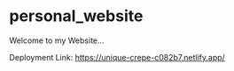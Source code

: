 # personal_website
Welcome to my Website...

Deployment Link: https://unique-crepe-c082b7.netlify.app/
